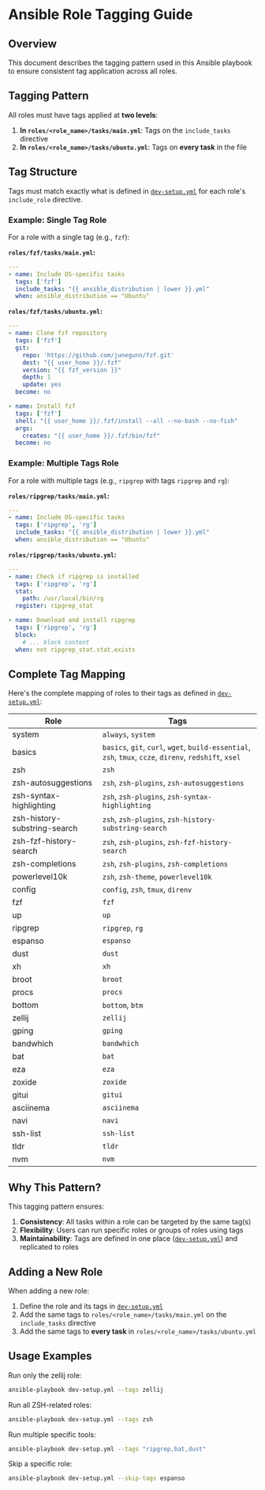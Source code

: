 # Ansible Role Tagging Guide

## Overview

This document describes the tagging pattern used in this Ansible playbook to ensure consistent tag application across all roles.

## Tagging Pattern

All roles must have tags applied at **two levels**:

1. **In `roles/<role_name>/tasks/main.yml`**: Tags on the `include_tasks` directive
2. **In `roles/<role_name>/tasks/ubuntu.yml`**: Tags on **every task** in the file

## Tag Structure

Tags must match exactly what is defined in [`dev-setup.yml`](dev-setup.yml) for each role's `include_role` directive.

### Example: Single Tag Role

For a role with a single tag (e.g., `fzf`):

**`roles/fzf/tasks/main.yml`:**
```yaml
---
- name: Include OS-specific tasks
  tags: ['fzf']
  include_tasks: "{{ ansible_distribution | lower }}.yml"
  when: ansible_distribution == "Ubuntu"
```

**`roles/fzf/tasks/ubuntu.yml`:**
```yaml
---
- name: Clone fzf repository
  tags: ['fzf']
  git:
    repo: 'https://github.com/junegunn/fzf.git'
    dest: "{{ user_home }}/.fzf"
    version: "{{ fzf_version }}"
    depth: 1
    update: yes
  become: no

- name: Install fzf
  tags: ['fzf']
  shell: "{{ user_home }}/.fzf/install --all --no-bash --no-fish"
  args:
    creates: "{{ user_home }}/.fzf/bin/fzf"
  become: no
```

### Example: Multiple Tags Role

For a role with multiple tags (e.g., `ripgrep` with tags `ripgrep` and `rg`):

**`roles/ripgrep/tasks/main.yml`:**
```yaml
---
- name: Include OS-specific tasks
  tags: ['ripgrep', 'rg']
  include_tasks: "{{ ansible_distribution | lower }}.yml"
  when: ansible_distribution == "Ubuntu"
```

**`roles/ripgrep/tasks/ubuntu.yml`:**
```yaml
---
- name: Check if ripgrep is installed
  tags: ['ripgrep', 'rg']
  stat:
    path: /usr/local/bin/rg
  register: ripgrep_stat

- name: Download and install ripgrep
  tags: ['ripgrep', 'rg']
  block:
    # ... block content
  when: not ripgrep_stat.stat.exists
```

## Complete Tag Mapping

Here's the complete mapping of roles to their tags as defined in [`dev-setup.yml`](dev-setup.yml):

| Role | Tags |
|------|------|
| system | `always`, `system` |
| basics | `basics`, `git`, `curl`, `wget`, `build-essential`, `zsh`, `tmux`, `ccze`, `direnv`, `redshift`, `xsel` |
| zsh | `zsh` |
| zsh-autosuggestions | `zsh`, `zsh-plugins`, `zsh-autosuggestions` |
| zsh-syntax-highlighting | `zsh`, `zsh-plugins`, `zsh-syntax-highlighting` |
| zsh-history-substring-search | `zsh`, `zsh-plugins`, `zsh-history-substring-search` |
| zsh-fzf-history-search | `zsh`, `zsh-plugins`, `zsh-fzf-history-search` |
| zsh-completions | `zsh`, `zsh-plugins`, `zsh-completions` |
| powerlevel10k | `zsh`, `zsh-theme`, `powerlevel10k` |
| config | `config`, `zsh`, `tmux`, `direnv` |
| fzf | `fzf` |
| up | `up` |
| ripgrep | `ripgrep`, `rg` |
| espanso | `espanso` |
| dust | `dust` |
| xh | `xh` |
| broot | `broot` |
| procs | `procs` |
| bottom | `bottom`, `btm` |
| zellij | `zellij` |
| gping | `gping` |
| bandwhich | `bandwhich` |
| bat | `bat` |
| eza | `eza` |
| zoxide | `zoxide` |
| gitui | `gitui` |
| asciinema | `asciinema` |
| navi | `navi` |
| ssh-list | `ssh-list` |
| tldr | `tldr` |
| nvm | `nvm` |

## Why This Pattern?

This tagging pattern ensures:

1. **Consistency**: All tasks within a role can be targeted by the same tag(s)
2. **Flexibility**: Users can run specific roles or groups of roles using tags
3. **Maintainability**: Tags are defined in one place ([`dev-setup.yml`](dev-setup.yml)) and replicated to roles

## Adding a New Role

When adding a new role:

1. Define the role and its tags in [`dev-setup.yml`](dev-setup.yml)
2. Add the same tags to `roles/<role_name>/tasks/main.yml` on the `include_tasks` directive
3. Add the same tags to **every task** in `roles/<role_name>/tasks/ubuntu.yml`

## Usage Examples

Run only the zellij role:
```bash
ansible-playbook dev-setup.yml --tags zellij
```

Run all ZSH-related roles:
```bash
ansible-playbook dev-setup.yml --tags zsh
```

Run multiple specific tools:
```bash
ansible-playbook dev-setup.yml --tags "ripgrep,bat,dust"
```

Skip a specific role:
```bash
ansible-playbook dev-setup.yml --skip-tags espanso